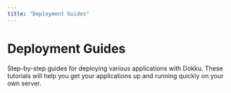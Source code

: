 ```yaml
---
title: "Deployment Guides"
---
```


# Deployment Guides

Step-by-step guides for deploying various applications with Dokku. These tutorials will help you get your applications up and running quickly on your own server.
